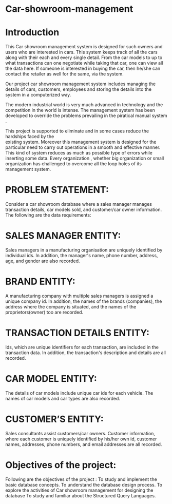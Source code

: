 # Car-showroom-management

# Introduction

This Car showroom management system is designed for such owners and users who are interested in cars. This system keeps track of all the cars along with their each and every single detail. From the car models to up to what transactions can one negotiate while taking that car, one can view all the data here. If someone is interested in buying the car, then he/she can contact the retailer as well for the same, via the system.

Our project car showroom management system includes managing the details of cars,  customers, 
employees and storing the details into the system in a computerized way.

The modern industrial world is very much advanced in technology and the competition in the 
world is intense.
The management system has been developed to override the problems prevailing in the piratical 
manual system .

This project is supported to eliminate and in some cases reduce the hardships faced by the  
existing system. Moreover this management system is designed for the particular need to carry 
out operations in a smooth and effective manner. This  kind of system reduces as much as 
possible type of errors while inserting some data. Every organization , whether big organization or
small organization has challenged to overcome all the loop holes of its management system.
# PROBLEM STATEMENT: 
Consider a car showroom database where a sales manager manages transaction details, car models sold, and customer/car owner information. The following are the data requirements: 

# SALES MANAGER ENTITY: 
Sales managers in a manufacturing organisation are uniquely identified by individual ids. In addition, the manager's name, phone number, address, age, and gender are also recorded. 

# BRAND ENTITY:
A manufacturing company with multiple sales managers is assigned a unique company id. In addition, the names of the brands (companies), the address where the company is situated, and the names of the proprietors(owner) too are recorded. 

# TRANSACTION DETAILS ENTITY: 
Ids, which are unique identifiers for each transaction, are included in the transaction data. In addition, the transaction's description and details are all recorded. 

# CAR MODEL ENTITY:
The details of car models include unique car ids for each vehicle. The names of car models and car types are also recorded. 

# CUSTOMER’S ENTITY: 
Sales consultants assist customers/car owners. Customer information, where each customer is uniquely identified by his/her own id, customer names, addresses, phone numbers, and email addresses are all recorded.

# Objectives of the project:
Following are the objectives of the project :
To study and implement the basic database concepts.
To understand the database design process.
To explore the activities of Car showroom management for designing the database
To study and familiar about the Structured Query Languages.


